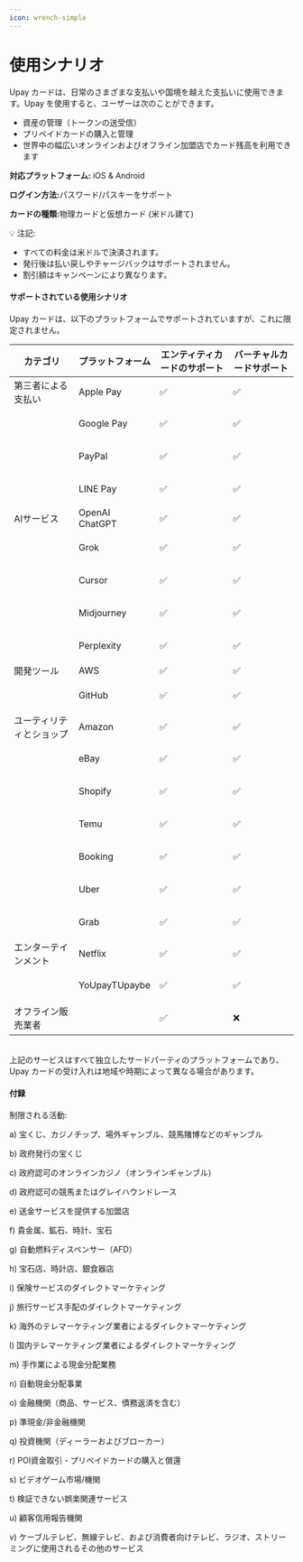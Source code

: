```yaml
---
icon: wrench-simple
---
```


# 使用シナリオ

Upay カードは、日常のさまざまな支払いや国境を越えた支払いに使用できます。Upay を使用すると、ユーザーは次のことができます。

* 資産の管理（トークンの送受信）
* プリペイドカードの購入と管理
* 世界中の幅広いオンラインおよびオフライン加盟店でカード残高を利用できます

**対応プラットフォーム:** iOS & Android

**ログイン方法:**&#x30D1;スワード/パスキーをサポート

**カードの種類:**&#x7269;理カードと仮想カード (米ドル建て)

💡 注記:

* すべての料金は米ドルで決済されます。
* 発行後は払い戻しやチャージバックはサポートされません。
* 割引額はキャンペーンにより異なります。

#### サポートされている使用シナリオ <a href="#supported-usage-scenarios" id="supported-usage-scenarios"></a>

Upay カードは、以下のプラットフォームでサポートされていますが、これに限定されません。

| カテゴリ         | プラットフォーム       | エンティティカードのサポート | バーチャルカードサポート |
| ------------ | -------------- | -------------- | ------------ |
| 第三者による支払い    | Apple Pay      | ✅              | ✅            |
| <p><br></p>  | Google Pay     | ✅              | ✅            |
| <p><br></p>  | PayPal         | ✅              | ✅            |
| <p><br></p>  | LINE Pay       | ✅              | ✅            |
| AIサービス       | OpenAI ChatGPT | ✅              | ✅            |
| <p><br></p>  | Grok           | ✅              | ✅            |
| <p><br></p>  | Cursor         | ✅              | ✅            |
| <p><br></p>  | Midjourney     | ✅              | ✅            |
| <p><br></p>  | Perplexity     | ✅              | ✅            |
| 開発ツール        | AWS            | ✅              | ✅            |
| <p><br></p>  | GitHub         | ✅              | ✅            |
| ユーティリティとショップ | Amazon         | ✅              | ✅            |
| <p><br></p>  | eBay           | ✅              | ✅            |
| <p><br></p>  | Shopify        | ✅              | ✅            |
| <p><br></p>  | Temu           | ✅              | ✅            |
| <p><br></p>  | Booking        | ✅              | ✅            |
| <p><br></p>  | Uber           | ✅              | ✅            |
| <p><br></p>  | Grab           | ✅              | ✅            |
| エンターテインメント   | Netflix        | ✅              | ✅            |
| <p><br></p>  | YoUpayTUpaybe  | ✅              | ✅            |
| オフライン販売業者    | <p><br></p>    | ✅              | ❌            |

\
上記のサービスはすべて独立したサードパーティのプラットフォームであり、Upay カードの受け入れは地域や時期によって異なる場合があります。

#### 付録 <a href="#appendix" id="appendix"></a>

制限される活動:

a) 宝くじ、カジノチップ、場外ギャンブル、競馬賭博などのギャンブル

b) 政府発行の宝くじ

c) 政府認可のオンラインカジノ（オンラインギャンブル）

d) 政府認可の競馬またはグレイハウンドレース

e) 送金サービスを提供する加盟店

f) 貴金属、鉱石、時計、宝石

g) 自動燃料ディスペンサー（AFD）

h) 宝石店、時計店、銀食器店

i) 保険サービスのダイレクトマーケティング

j) 旅行サービス手配のダイレクトマーケティング

k) 海外のテレマーケティング業者によるダイレクトマーケティング

l) 国内テレマーケティング業者によるダイレクトマーケティング

m) 手作業による現金分配業務

n) 自動現金分配事業

o) 金融機関（商品、サービス、債務返済を含む）

p) 準現金/非金融機関

q) 投資機関（ディーラーおよびブローカー）

r) POI資金取引 - プリペイドカードの購入と償還

s) ビデオゲーム市場/機関

t) 検証できない娯楽関連サービス

u) 顧客信用報告機関

v) ケーブルテレビ、無線テレビ、および消費者向けテレビ、ラジオ、ストリーミングに使用されるその他のサービス
